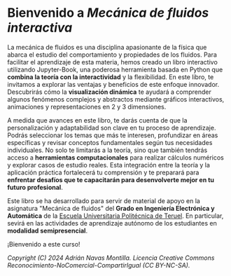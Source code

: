 # Bienvenido a *Mecánica de fluidos interactiva*

La mecánica de fluidos es una disciplina apasionante de la física que abarca el estudio del comportamiento y propiedades de los fluidos. Para facilitar el aprendizaje de esta materia, hemos creado un libro interactivo utilizando Jupyter-Book, una poderosa herramienta basada en Python que **combina la teoría con la interactividad** y la flexibilidad. En este libro, te invitamos a explorar las ventajas y beneficios de este enfoque innovador. Descubrirás cómo la **visualización dinámica** te ayudará a comprender algunos fenómenos complejos y abstractos mediante gráficos interactivos, animaciones y representaciones en 2 y 3 dimensiones.

A medida que avances en este libro, te darás cuenta de que la personalización y adaptabilidad son clave en tu proceso de aprendizaje. Podrás seleccionar los temas que más te interesen, profundizar en áreas específicas y revisar conceptos fundamentales según tus necesidades individuales. No solo te limitarás a la teoría, sino que también tendrás acceso a **herramientas computacionales** para realizar cálculos numéricos y explorar casos de estudio reales. Esta integración entre la teoría y la aplicación práctica fortalecerá tu comprensión y te preparará para **enfrentar desafíos que te capacitarán para desenvolverte mejor en tu futuro profesional**.

Este libro se ha desarrollado para servir de material de apoyo en la asignatura "Mecánica de fluidos" del **Grado en Ingeniería Electrónica y Automática** de la  [Escuela Universitaria Politécnica de Teruel](http://eupt.unizar.es/). En particular, sevirá en las actividades de aprendizaje autónomo de los estudiantes en **modalidad semipresencial**.

¡Bienvenido a este curso!

*Copyright (C) 2024 Adrián Navas Montilla. Licencia Creative Commons Reconocimiento-NoComercial-CompartirIgual (CC BY-NC-SA).* 

```{tableofcontents}
```


